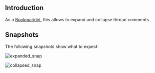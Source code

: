 Introduction
------------
As a [Bookmarklet], this allows to expand and collapse thread comments.

Snapshots
---------
The following snapshots show what to expect:

![expanded_snap](https://github.com/cosmok/hn-comments-toggler/raw/master/snap_expanded.png "child commands expanded")

![collapsed_snap](https://github.com/cosmok/hn-comments-toggler/raw/master/snap_hidden.png "child comments collapsed")

[HN]: http://news.ycombinator.com
[Bookmarklet]: http://trk7.com/hn_comments_hide.html
